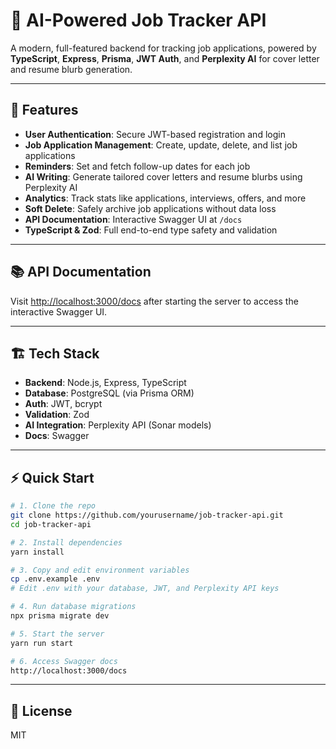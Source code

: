 # 📝 AI-Powered Job Tracker API

A modern, full-featured backend for tracking job applications, powered by **TypeScript**, **Express**, **Prisma**, **JWT Auth**, and **Perplexity AI** for cover letter and resume blurb generation.

---

## 🚀 Features

- **User Authentication**: Secure JWT-based registration and login  
- **Job Application Management**: Create, update, delete, and list job applications  
- **Reminders**: Set and fetch follow-up dates for each job  
- **AI Writing**: Generate tailored cover letters and resume blurbs using Perplexity AI  
- **Analytics**: Track stats like applications, interviews, offers, and more  
- **Soft Delete**: Safely archive job applications without data loss  
- **API Documentation**: Interactive Swagger UI at `/docs`  
- **TypeScript & Zod**: Full end-to-end type safety and validation  

---

## 📚 API Documentation

Visit [http://localhost:3000/docs](http://localhost:3000/docs) after starting the server to access the interactive Swagger UI.

---

## 🏗️ Tech Stack

- **Backend**: Node.js, Express, TypeScript  
- **Database**: PostgreSQL (via Prisma ORM)  
- **Auth**: JWT, bcrypt  
- **Validation**: Zod  
- **AI Integration**: Perplexity API (Sonar models)  
- **Docs**: Swagger

---

## ⚡ Quick Start

```bash
# 1. Clone the repo
git clone https://github.com/yourusername/job-tracker-api.git
cd job-tracker-api

# 2. Install dependencies
yarn install

# 3. Copy and edit environment variables
cp .env.example .env
# Edit .env with your database, JWT, and Perplexity API keys

# 4. Run database migrations
npx prisma migrate dev

# 5. Start the server
yarn run start

# 6. Access Swagger docs
http://localhost:3000/docs
```

---
## 📣 License
MIT


